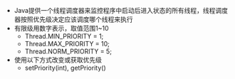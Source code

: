 - Java提供一个线程调度器来监控程序中启动后进入状态的所有线程，线程调度器按照优先级决定应该调度哪个线程来执行
- 有限级用数字表示，取值范围1~10
  - Thread.MIN_PRIORITY = 1;
  - Thread.MAX_PRIORITY = 10;
  - Thread.NORM_PRIORITY = 5;
- 使用以下方式改变或获取优先级
  - setPriority(int), getPriority()
